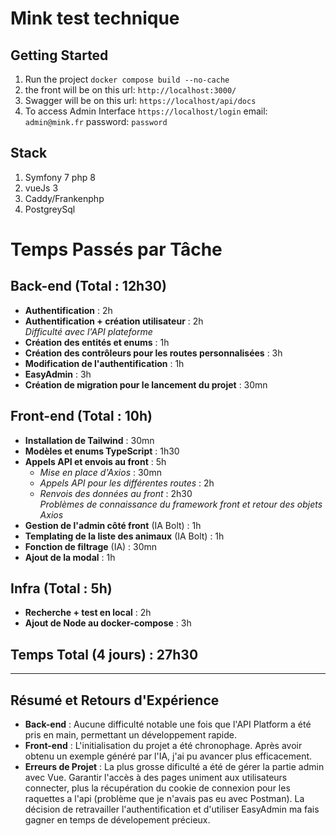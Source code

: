 # Mink test technique 

## Getting Started

1. Run the project `docker compose build --no-cache`
2. the front will be on this url: `http://localhost:3000/`
3. Swagger will be on this url: `https://localhost/api/docs`
4. To access Admin Interface `https://localhost/login`
    email: `admin@mink.fr`
    password: `password` 

## Stack

1. Symfony 7 php 8
2. vueJs 3
3. Caddy/Frankenphp
4. PostgreySql

# Temps Passés par Tâche

## Back-end (Total : 12h30)
- **Authentification** : 2h
- **Authentification + création utilisateur** : 2h  
  *Difficulté avec l'API plateforme*
- **Création des entités et enums** : 1h
- **Création des contrôleurs pour les routes personnalisées** : 3h
- **Modification de l'authentification** : 1h
- **EasyAdmin** : 3h
- **Création de migration pour le lancement du projet** : 30mn

## Front-end (Total : 10h)
- **Installation de Tailwind** : 30mn
- **Modèles et enums TypeScript** : 1h30
- **Appels API et envois au front** : 5h 
  - *Mise en place d'Axios* : 30mn 
  - *Appels API pour les différentes routes* : 2h
  - *Renvois des données au front* : 2h30  
    *Problèmes de connaissance du framework front et retour des objets Axios*
- **Gestion de l'admin côté front** (IA Bolt) : 1h
- **Templating de la liste des animaux** (IA Bolt) : 1h
- **Fonction de filtrage** (IA) : 30mn
- **Ajout de la modal** : 1h

## Infra (Total : 5h)
- **Recherche + test en local** : 2h
- **Ajout de Node au docker-compose** : 3h

## Temps Total (4 jours) : 27h30

---

## Résumé et Retours d'Expérience
- **Back-end** : Aucune difficulté notable une fois que l'API Platform a été pris en main, permettant un développement rapide.
- **Front-end** : L'initialisation du projet a été chronophage. Après avoir obtenu un exemple généré par l'IA, j'ai pu avancer plus efficacement.
- **Erreurs de Projet** : La plus grosse dificulté a été de gérer la partie admin avec Vue. Garantir l'accès à des pages uniment aux utilisateurs connecter, plus la récupération du cookie de connexion pour les raquettes a l'api (problème que je n'avais pas eu avec Postman).
La décision de retravailler l'authentification et d'utiliser EasyAdmin ma fais gagner en temps de dévelopement précieux.
